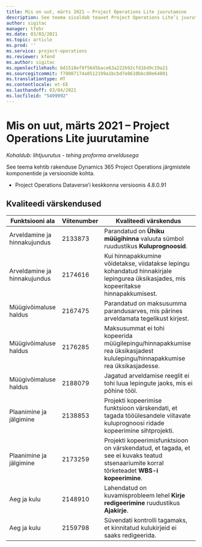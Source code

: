 ```yaml
---
title: Mis on uut, märts 2021 – Project Operations Lite juurutamine
description: See teema sisaldab teavet Project Operations Lite’i juurutuse 2021. aasta märtsi väljalaskes saadaolevate kvaliteedivärskenduste kohta.
author: sigitac
manager: tfehr
ms.date: 03/03/2021
ms.topic: article
ms.prod: ''
ms.service: project-operations
ms.reviewer: kfend
ms.author: sigitac
ms.openlocfilehash: bd1518ef8f5645bace63a222b92cfd16d9c19a21
ms.sourcegitcommit: f78087174a8512199a1bcbd7e8610bbc80e64801
ms.translationtype: HT
ms.contentlocale: et-EE
ms.lasthandoff: 03/04/2021
ms.locfileid: "5499992"
---
```

# <a name="whats-new-march-2021---project-operations-lite-deployment"></a>Mis on uut, märts 2021 – Project Operations Lite juurutamine

_Kohaldub: lihtjuurutus - tehing proforma arveldusega_


See teema kehtib rakenduse Dynamics 365 Project Operations järgmistele komponentide ja versioonide kohta.

- Project Operations Dataverse’i keskkonna versioonis 4.8.0.91 

## <a name="quality-updates"></a>Kvaliteedi värskendused

| **Funktsiooni ala** | **Viitenumber** | **Kvaliteedi värskendus** |
| --- | --- | --- |
| Arveldamine ja hinnakujundus | 2133873 | Parandatud on **Ühiku müügihinna** valuuta sümbol ruudustikus **Kuluprognoosid**. |
| Arveldamine ja hinnakujundus | 2174616 | Kui hinnapakkumine võidetakse, viidatakse lepingu kohandatud hinnakirjale lepingurea üksikasjades, mis kopeeritakse hinnapakkumisest. |
| Müügivõimaluse haldus | 2167475 | Parandatud on maksusumma parandusarves, mis pärines arveldamata tegelikust kirjest. |
| Müügivõimaluse haldus | 2176285 | Maksusummat ei tohi kopeerida müügilepingu/hinnapakkumise rea üksikasjadest kululepingu/hinnapakkumise rea üksikasjadesse. |
| Müügivõimaluse haldus | 2188079 | Jagatud arveldamise reeglit ei tohi luua lepingute jaoks, mis ei põhine tööl. |
| Plaanimine ja jälgimine | 2138853 | Projekti kopeerimise funktsioon värskendati, et tagada tööülesandele viitavate kuluprognoosi ridade kopeerimine sihtprojekti. |
| Plaanimine ja jälgimine | 2173259 | Projekti kopeerimisfunktsioon on värskendatud, et tagada, et see ei kuvaks teatud stsenaariumite korral tõrketeadet **WBS-i kopeerimine**. |
| Aeg ja kulu | 2148910 | Lahendatud on kuvamisprobleem lehel **Kirje redigeerimine** ruudustikus **Ajakirje**. |
| Aeg ja kulu | 2159798 | Süvendati kontrolli tagamaks, et kinnitatud kulukirjeid ei saaks redigeerida. |


